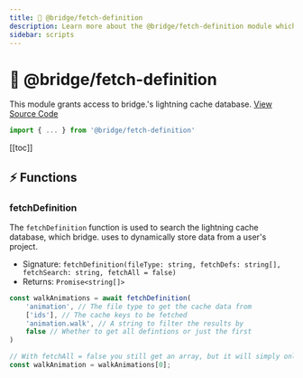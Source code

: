 ```yaml
---
title: 🔗 @bridge/fetch-definition
description: Learn more about the @bridge/fetch-definition module which grants access to the lightning cache database.
sidebar: scripts
---
```


# 🔗 @bridge/fetch-definition

This module grants access to bridge.'s lightning cache database.
[View Source Code](https://github.com/bridge-core/editor/blob/main/src/components/Extensions/Scripts/Modules/fetchDefinition.ts)

```js
import { ... } from '@bridge/fetch-definition'
```

[[toc]]

## ⚡ Functions

### fetchDefinition
The `fetchDefinition` function is used to search the lightning cache database, which bridge. uses to dynamically store data from a user's project.

- Signature: `fetchDefinition(fileType: string, fetchDefs: string[], fetchSearch: string, fetchAll = false)`
- Returns: `Promise<string[]>`

```js
const walkAnimations = await fetchDefinition(
	'animation', // The file type to get the cache data from
	['ids'], // The cache keys to be fetched
	'animation.walk', // A string to filter the results by
	false // Whether to get all defintions or just the first
)

// With fetchAll = false you still get an array, but it will simply only contain one string
const walkAnimation = walkAnimations[0];
```